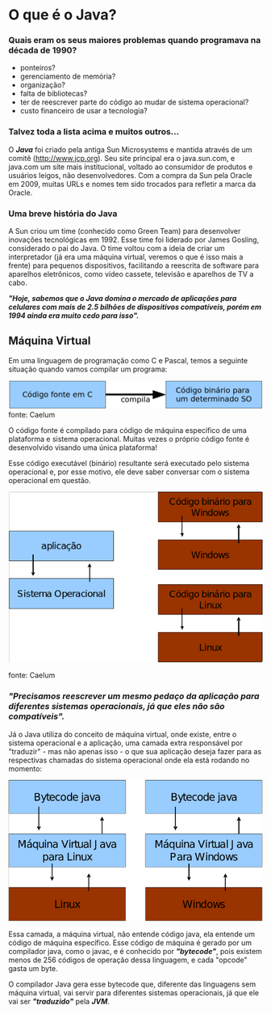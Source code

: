# O que é o Java?

### Quais eram os seus maiores problemas quando programava na década de 1990?

 - ponteiros?
 - gerenciamento de memória?
 - organização?
 - falta de bibliotecas?
 - ter de reescrever parte do código ao mudar de sistema operacional?
 - custo financeiro de usar a tecnologia?

### Talvez toda a lista acima e muitos outros...

O ***Java*** foi criado pela antiga Sun Microsystems e mantida através de um comitê (http://www.jcp.org). Seu site principal era o java.sun.com, e java.com um site mais institucional, voltado ao consumidor de produtos e usuários leigos, não desenvolvedores. Com a compra da Sun pela Oracle em 2009, muitas URLs e nomes tem sido trocados para refletir a marca da Oracle.

### Uma breve história do Java
A Sun criou um time (conhecido como Green Team) para desenvolver inovações tecnológicas em 1992. Esse time foi liderado por James Gosling, considerado o pai do Java. O time voltou com a ideia de criar um interpretador (já era uma máquina virtual, veremos o que é isso mais a frente) para pequenos dispositivos, facilitando a reescrita de software para aparelhos eletrônicos, como vídeo cassete, televisão e aparelhos de TV a cabo.

***"Hoje, sabemos que o Java domina o mercado de aplicações para celulares com mais de 2.5 bilhões de dispositivos compatíveis, porém em 1994 ainda era muito cedo para isso".***

## Máquina Virtual
Em uma linguagem de programação como C e Pascal, temos a seguinte situação quando vamos compilar um programa:

![](../resources/images/prog-c-pascal.png) fonte: Caelum

O código fonte é compilado para código de máquina específico de uma plataforma e sistema operacional. Muitas vezes o próprio código fonte é desenvolvido visando uma única plataforma!

Esse código executável (binário) resultante será executado pelo sistema operacional e, por esse motivo, ele deve saber conversar com o sistema operacional em questão.

![](../resources/images/maquinavirtual.png)

fonte: Caelum

### ***"Precisamos reescrever um mesmo pedaço da aplicação para diferentes sistemas operacionais, já que eles não são compatíveis".***

Já o Java utiliza do conceito de máquina virtual, onde existe, entre o sistema operacional e a aplicação, uma camada extra responsável por "traduzir" - mas não apenas isso - o que sua aplicação deseja fazer para as respectivas chamadas do sistema operacional onde ela está rodando no momento:

![](../resources/images/maquinavirtual2.png)

Essa camada, a máquina virtual, não entende código java, ela entende um código de máquina específico. Esse código de máquina é gerado por um compilador java, como o javac, e é conhecido por ***"bytecode"***, pois existem menos de 256 códigos de operação dessa linguagem, e cada "opcode" gasta um byte.

O compilador Java gera esse bytecode que, diferente das linguagens sem máquina virtual, vai servir para diferentes sistemas operacionais, já que ele vai ser ***"traduzido"*** pela ***JVM***.